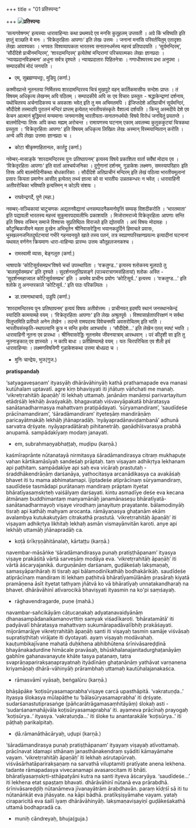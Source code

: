 +++
title = "01 प्रतिस्पन्दः"

+++
![](magazine_images/img-1669817390cover.jpg)**प्रतिस्पन्दः**

‘सत्यगवेषणम्’ इत्यस्याः धारावाहिन्याः कथा प्रथमपदे एव मनसि कुतूहलम् उप्तवती । अग्रे किं भविष्यति इति ज्ञातुं वाञ्छति मे मनः । ‘विक्रेतृरहिताः आपणाः’ इति लेखः उत्तमः । जनानां मनांसि परिवर्तयितुम् एतादृशाः लेखाः आवश्यकाः । भगवतः विश्वव्यापकता भारतस्य सनातनधर्मस्य महत्त्वं प्रतिपादयति । ‘सूर्यमन्दिरम्’, ‘सौदीदेशे प्राचीनमन्दिरम्’, ‘शारदामन्दिरम्’ इत्येतेषां मन्दिराणां परिचयात्मकाः लेखाः ज्ञानप्रदाः । ‘न्यायप्रदानविडम्बना’ अधुना सर्वत्र दृश्यते । न्यायप्रदातारः पिहितनेत्राः । गणाधीश्वरस्य प्रभा अनुपमा । सम्पादकीयं मोदं जनयति ।

- एम्, सुब्रह्मण्यभट्टः, मुडिपु (कर्णा.)

कश्मीरप्रान्ते नूतनतया निर्मितस्य शारदामन्दिरस्य चित्रं मुखपुटे वहन् कार्तिकमासीयः सन्देशः प्राप्तः । तं विषयम् अधिकृत्य लेखनम् अपि पठितम् । सम्पादकीये अपि सः एव विचारः प्रस्तुतः - श्रद्धाकेन्द्राणां दर्शनाय, यथोचितस्य अर्चनादिकस्य च अवकाशः भवेत् इति तु मम अभिमतमपि । ईजिप्तदेशे अतिप्राचीनं सूर्यमन्दिरं, सौदीदेशे तस्मादपि पुरातनं मन्दिरं प्राप्तम् इत्येतत् भारतीयसंस्कृतेः वैशाल्यं दर्शयति । किन्तु अस्मदीये देशे एव केचन आत्मानं बुद्धिमन्तं मन्यमानाः जनमानसेषु भारतीयता-सनातनधर्मयोः विषये विरोधं जनयितुं प्रयतन्ते । बालमोदिन्याः तिस्रः अपि कथाः मह्यम् अरोचन्त । रामायणस्य घटनाम् एकाम् अवलम्ब्य कुतुककुट्यां चित्रकथा प्रस्तुता । ‘विक्रेतृरहिताः आपणाः’ इति विषयम् अधिकृत्य लिखितः लेखः अस्मान् विस्मयान्वितान् करोति । अन्ये अपि लेखाः उत्तमाः ज्ञानप्रदाः च ।

- कोटा श्रीकृष्णाहितानलः, कार्तट्टु (कर्णा.)

नवेम्बर्-मासाङ्के ‘शारदामन्दिरस्य पुनः प्रतिष्ठापनम्’ इत्यस्य विषये प्रकाशिता वार्ता सर्वेषां मोदाय एव । ‘विक्रेतृरहिताः आपणाः’ इति वार्ता आश्चर्यजनिका । दुर्गुणानां दर्शनम्, गुडाकेशः लक्ष्मणः, समस्यापरिहारः इति तिस्रः अपि बालमोदिनीकथाः बोधकारिकाः । सौदीदेशे अतिप्राचीनं मन्दिरम् इति लेखं पठित्वा भारतीयमूलानां प्रसारः कियता प्रमाणेन आसीत् इत्येतत् तथ्यं ज्ञात्वा को वा भारतीयः उन्नतकन्धरः न भवेत् । धारावाहिनी अतीवरोचिका भविष्यति इत्यस्मिन् न कोऽपि संशयः ।

- राघवेन्द्रगर्दे, पुणे (महा.)

नवम्बर्-सञ्चिकायां चाटुचणकः अद्यतनवैद्यानां धनसम्पादनैकमनोवृत्तिं सम्यक् विशदीकरोति । ‘भारतमाता’ इति पद्यावली भारतस्य महत्त्वं सुकुमारपदावलीभिः प्रकाशयति । मिजोरामराज्ये विक्रेतृरहिताः आपणाः सन्ति इति विषयः तस्मिन् समाजे विश्वासः सुप्रतिष्ठितः विराजते इति द्योतयति । अयं विषयः मोदावहः । कौटुम्बिकजीवने महता दुःखेन अभिभूतेन श्रीनिवासरेड्डिना भयानकदुर्दिने हिमाचले प्रवासः, भूस्खलनजनितदुर्घटनायां गभीरे गहनवनयुते खाते तस्य पतनं, तत्र स्वप्राणपरिरक्षणप्रयत्नः इत्यादीनां घटनानां यथावत् वर्णनेन क्रियमाणः धारा-वाहिन्याः प्रारम्भः उत्तमः कौतूहलजनकश्च ।

- रामस्वामी व्यासः, बेङ्गलूरु (कर्णा.)

भाषापाके ‘कोटिसूर्यसमप्रभ’विषये चर्चा उपस्थापिता । ‘वक्रतुण्ड..’ इत्यस्य श्लोकस्य मूलपाठे तु ‘बालसूर्यसमप्रभ’ इति दृश्यते । सुदर्शनस्तुतिप्रसङ्गे (पाञ्चरात्रागमसंहितायां) श्लोकः अस्ति - ‘सुदर्शनमहाज्वाल कोटिसूर्यसमप्रभ’ इति । अयमेव प्राचीनः प्रयोगः ‘कोटिसूर्य..’ इत्यस्य । ‘वक्रतुण्ड...’ इति श्लोके तु अनन्तरकाले ‘कोटिसूर्य..’ इति पाठः परिकल्पितः ।

- डा.रामनाथाचार्यः, उडुपि (कर्णा.)

‘शारदामन्दिरस्य पुनः प्रतिष्ठापनम्’ इत्ययं विषयः अतीवोत्तमः । प्राचीनवत् इदमपि स्थानं जनस्थानकेन्द्रं स्यादिति कामयामहे वयम् । ‘विक्रेतृरहिताः आपणाः’ इति लेखः अश्रुतपूर्वः । विश्वासार्हतापरिरक्षणं न सर्वथा विलुप्तमिति प्रतीयते अनेन लेखेन । तदन्ते रामपदस्य विवेचनमपि अवसरोचितम् इति भाति । भारतीयसंस्कृति-स्थापत्यानि कुत्र न सन्ति इत्येव आश्चर्याय । ‘सौदीदेशे...’ इति लेखेन एतत् स्पष्टं भवति । धारावाहिनी नूतना एव प्रारब्धा । श्रीनिवासरेड्डिः नूतनामेव जीवनयात्राम् आरब्धवान् । परं कीदृशी सा इति तु नूतनाङ्कात् एव ज्ञास्यते । न कापि बाधा । प्रतीक्षिष्यामहे वयम् । यतः चिरपरिचिता एव शैली इयं धारावाहिन्याः । लक्ष्मणविषयिणी गुडाकेशकथा उत्तमा बोधप्रदा च ।

- मुनिः चान्द्रेयः, भुज(गुज.)



**pratispandaḥ**

‘satyagaveṣaṇam’ ityasyāḥ dhārāvāhinyāḥ kathā prathamapade eva manasi kutūhalam uptavatī. agre kiṃ bhaviṣyati iti jñātuṃ vāñchati me manaḥ. ‘vikretṛrahitāḥ āpaṇāḥ’ iti lekhaḥ uttamaḥ. janānāṃ manāṃsi parivartayitum etādṛśāḥ lekhāḥ āvaśyakāḥ. bhagavataḥ viśvavyāpakatā bhāratasya sanātanadharmasya mahattvaṃ pratipādayati. ‘sūryamandiram’, ‘saudīdeśe prācīnamandiram’, ‘śāradāmandiram’ ityeteṣāṃ mandirāṇāṃ paricayātmakāḥ lekhāḥ jñānapradāḥ. ‘nyāyapradānaviḍambanā’ adhunā sarvatra dṛśyate. nyāyapradātāraḥ pihitanetrāḥ. gaṇādhīśvarasya prabhā anupamā. sampādakīyaṃ modaṃ janayati.

- em, subrahmaṇyabhaṭṭaḥ, muḍipu (karṇā.)

kaśmīraprānte nūtanatayā nirmitasya śāradāmandirasya citraṃ mukhapuṭe vahan kārtikamāsīyaḥ sandeśaḥ prāptaḥ. taṃ viṣayam adhikṛtya lekhanam api paṭhitam. sampādakīye api saḥ eva vicāraḥ prastutaḥ - śraddhākendrāṇāṃ darśanāya, yathocitasya arcanādikasya ca avakāśaḥ bhavet iti tu mama abhimatamapi. ījiptadeśe atiprācīnaṃ sūryamandiraṃ, saudīdeśe tasmādapi purātanaṃ mandiraṃ prāptam ityetat bhāratīyasaṃskṛteḥ vaiśālyaṃ darśayati. kintu asmadīye deśe eva kecana ātmānaṃ buddhimantaṃ manyamānāḥ janamānaseṣu bhāratīyatā-sanātanadharmayoḥ viṣaye virodhaṃ janayituṃ prayatante. bālamodinyāḥ tisraḥ api kathāḥ mahyam arocanta. rāmāyaṇasya ghaṭanām ekām avalambya kutukakuṭyāṃ citrakathā prastutā. ‘vikretṛrahitāḥ āpaṇāḥ’ iti viṣayam adhikṛtya likhitaḥ lekhaḥ asmān vismayānvitān karoti. anye api lekhāḥ uttamāḥ jñānapradāḥ ca.

- koṭā śrīkṛṣṇāhitānalaḥ, kārtaṭṭu (karṇā.)

navembar-māsāṅke ‘śāradāmandirasya punaḥ pratiṣṭhāpanam’ ityasya viṣaye prakāśitā vārtā sarveṣāṃ modāya eva. ‘vikretṛrahitāḥ āpaṇāḥ’ iti vārtā āścaryajanikā. durguṇānāṃ darśanam, guḍākeśaḥ lakṣmaṇaḥ, samasyāparihāraḥ iti tisraḥ api bālamodinīkathāḥ bodhakārikāḥ. saudīdeśe atiprācīnaṃ mandiram iti lekhaṃ paṭhitvā bhāratīyamūlānāṃ prasāraḥ kiyatā pramāṇena āsīt ityetat tathyaṃ jñātvā ko vā bhāratīyaḥ unnatakandharaḥ na bhavet. dhārāvāhinī atīvarocikā bhaviṣyati ityasmin na ko'pi saṃśayaḥ.

- rāghavendragarde, puṇe (mahā.)

navambar-sañcikāyāṃ cāṭucaṇakaḥ adyatanavaidyānāṃ dhanasampādanaikamanovṛttiṃ samyak viśadīkaroti. ‘bhāratamātā’ iti padyāvalī bhāratasya mahattvaṃ sukumārapadāvalībhiḥ prakāśayati. mijorāmarājye vikretṛrahitāḥ āpaṇāḥ santi iti viṣayaḥ tasmin samāje viśvāsaḥ supratiṣṭhitaḥ virājate iti dyotayati. ayaṃ viṣayaḥ modāvahaḥ. kauṭumbikajīvane mahatā duḥkhena abhibhūtena śrīnivāsareḍḍinā bhayānakadurdine himācale pravāsaḥ, bhūskhalanajanitadurghaṭanāyāṃ gabhīre gahanavanayute khāte tasya patanaṃ, tatra svaprāṇaparirakṣaṇaprayatnaḥ ityādīnāṃ ghaṭanānāṃ yathāvat varṇanena kriyamāṇaḥ dhārā-vāhinyāḥ prārambhaḥ uttamaḥ kautūhalajanakaśca.

- rāmasvāmī vyāsaḥ, beṅgalūru (karṇā.)

bhāṣāpāke ‘koṭisūryasamaprabha’viṣaye carcā upasthāpitā. ‘vakratuṇḍa..’ ityasya ślokasya mūlapāṭhe tu ‘bālasūryasamaprabha’ iti dṛśyate. sudarśanastutiprasaṅge (pāñcarātrāgamasaṃhitāyāṃ) ślokaḥ asti - ‘sudarśanamahājvāla koṭisūryasamaprabha’ iti. ayameva prācīnaḥ prayogaḥ ‘koṭisūrya..’ ityasya. ‘vakratuṇḍa...’ iti śloke tu anantarakāle ‘koṭisūrya..’ iti pāṭhaḥ parikalpitaḥ.

- ḍā.rāmanāthācāryaḥ, uḍupi (karṇā.)

‘śāradāmandirasya punaḥ pratiṣṭhāpanam’ ityayaṃ viṣayaḥ atīvottamaḥ. prācīnavat idamapi sthānaṃ janasthānakendraṃ syāditi kāmayāmahe vayam. ‘vikretṛrahitāḥ āpaṇāḥ’ iti lekhaḥ aśrutapūrvaḥ. viśvāsārhatāparirakṣaṇaṃ na sarvathā viluptamiti pratīyate anena lekhena. tadante rāmapadasya vivecanamapi avasarocitam iti bhāti. bhāratīyasaṃskṛti-sthāpatyāni kutra na santi ityeva āścaryāya. ‘saudīdeśe...’ iti lekhena etat spaṣṭaṃ bhavati. dhārāvāhinī nūtanā eva prārabdhā. śrīnivāsareḍḍiḥ nūtanāmeva jīvanayātrām ārabdhavān. paraṃ kīdṛśī sā iti tu nūtanāṅkāt eva jñāsyate. na kāpi bādhā. pratīkṣiṣyāmahe vayam. yataḥ ciraparicitā eva śailī iyaṃ dhārāvāhinyāḥ. lakṣmaṇaviṣayiṇī guḍākeśakathā uttamā bodhapradā ca.

- muniḥ cāndreyaḥ, bhuja(guja.)
